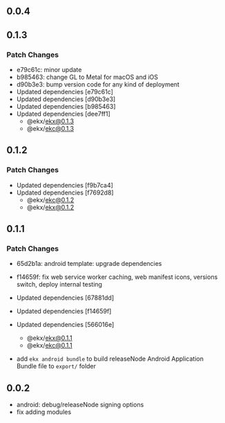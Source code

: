 ## 0.0.4

## 0.1.3

### Patch Changes

- e79c61c: minor update
- b985463: change GL to Metal for macOS and iOS
- d90b3e3: bump version code for any kind of deployment
- Updated dependencies [e79c61c]
- Updated dependencies [d90b3e3]
- Updated dependencies [b985463]
- Updated dependencies [dee7ff1]
  - @ekx/ekx@0.1.3
  - @ekx/ekc@0.1.3

## 0.1.2

### Patch Changes

- Updated dependencies [f9b7ca4]
- Updated dependencies [f7692d8]
  - @ekx/ekc@0.1.2
  - @ekx/ekx@0.1.2

## 0.1.1

### Patch Changes

- 65d2b1a: android template: upgrade dependencies
- f14659f: fix web service worker caching, web manifest icons, versions switch, deploy internal testing
- Updated dependencies [67881dd]
- Updated dependencies [f14659f]
- Updated dependencies [566016e]

  - @ekx/ekx@0.1.1
  - @ekx/ekc@0.1.1

- add `ekx android bundle` to build releaseNode Android Application Bundle file to `export/` folder

## 0.0.2

- android: debug/releaseNode signing options
- fix adding modules
